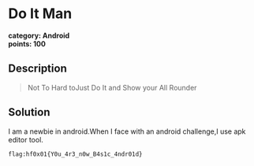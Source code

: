 # Do It Man
**category: Android**  
**points: 100**

## Description
>Not To Hard toJust Do It and Show your All Rounder

## Solution
I am a newbie in android.When I face with an android challenge,I use apk editor tool.

```flag:hf0x01{Y0u_4r3_n0w_B4s1c_4ndr01d}```
